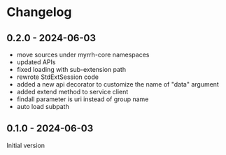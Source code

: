 # Changelog

## 0.2.0 - 2024-06-03

- move sources under myrrh-core namespaces
- updated APIs
- fixed loading with sub-extension path
- rewrote StdExtSession code
- added a new api decorator to customize the name of "data" argument
- added extend method to service client
- findall parameter is uri instead of group name
- auto load subpath

## 0.1.0 - 2024-06-03

Initial version
